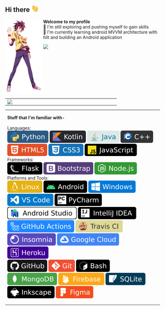 <h2> Hi there <img width="25px" src="https://raw.githubusercontent.com/sainAk/sainAk/master/assets/wave.gif"></h2>

<img height="245px" align="left" src="https://raw.githubusercontent.com/sainAk/sainAk/master/assets/sora.png">

<b>Welcome to my profile</b><br />
🔭 I'm still exploring and pushing myself to gain skills<br />
🌱 I'm currently learning android MVVM architecture with hilt and building an Android application <br />

<a href="https://github.com/sainAk">
    <img height="160px" src="https://github-readme-stats.vercel.app/api?username=sainAk&count_private=true&theme=onedark&show_icons=true&include_all_commits=true&line_height=20"> <br />
</a> <br />

<table align="right">
<tbody>
<tr>
<td>
<img align="right" width="350px" src="https://github-readme-stats.vercel.app/api/top-langs/?username=sainak&hide=html&theme=onedark">
</td>
</tr>
</tbody>
</table>

<table>
<tbody>
<tr>
<td>

<b>Stuff that I'm familiar with- </b><br />
<br />
Languages: <br />
<img src="https://raw.githubusercontent.com/sainAk/sainAk/master/assets/badges/python.svg">
<img src="https://raw.githubusercontent.com/sainAk/sainAk/master/assets/badges/kotlin.svg">
<img src="https://raw.githubusercontent.com/sainAk/sainAk/master/assets/badges/java.svg">
<img src="https://raw.githubusercontent.com/sainAk/sainAk/master/assets/badges/cplusplus.svg"><br />
<img src="https://raw.githubusercontent.com/sainAk/sainAk/master/assets/badges/html5.svg">
<img src="https://raw.githubusercontent.com/sainAk/sainAk/master/assets/badges/css3.svg">
<img src="https://raw.githubusercontent.com/sainAk/sainAk/master/assets/badges/javascript.svg"><br />
Frameworks: <br />
<img src="https://raw.githubusercontent.com/sainAk/sainAk/master/assets/badges/flask.svg">
<img src="https://raw.githubusercontent.com/sainAk/sainAk/master/assets/badges/bootstrap.svg">
<img src="https://raw.githubusercontent.com/sainAk/sainAk/master/assets/badges/node-js.svg"><br />
Platforms and Tools: <br />
<img src="https://raw.githubusercontent.com/sainAk/sainAk/master/assets/badges/linux.svg">
<img src="https://raw.githubusercontent.com/sainAk/sainAk/master/assets/badges/android.svg">
<img src="https://raw.githubusercontent.com/sainAk/sainAk/master/assets/badges/windows.svg"><br />
<img src="https://raw.githubusercontent.com/sainAk/sainAk/master/assets/badges/visualstudiocode.svg">
<img src="https://raw.githubusercontent.com/sainAk/sainAk/master/assets/badges/pycharm.svg"><br />
<img src="https://raw.githubusercontent.com/sainAk/sainAk/master/assets/badges/androidstudio.svg">
<img src="https://raw.githubusercontent.com/sainAk/sainAk/master/assets/badges/intellijidea.svg"><br />
<img src="https://raw.githubusercontent.com/sainAk/sainAk/master/assets/badges/githubactions.svg">
<img src="https://raw.githubusercontent.com/sainAk/sainAk/master/assets/badges/travisci.svg"><br />
<img src="https://raw.githubusercontent.com/sainAk/sainAk/master/assets/badges/insomnia.svg">
<img src="https://raw.githubusercontent.com/sainAk/sainAk/master/assets/badges/googlecloud.svg">
<img src="https://raw.githubusercontent.com/sainAk/sainAk/master/assets/badges/heroku.svg"><br />
<img src="https://raw.githubusercontent.com/sainAk/sainAk/master/assets/badges/github.svg">
<img src="https://raw.githubusercontent.com/sainAk/sainAk/master/assets/badges/git.svg">
<img src="https://raw.githubusercontent.com/sainAk/sainAk/master/assets/badges/bash.svg"><br />
<img src="https://raw.githubusercontent.com/sainAk/sainAk/master/assets/badges/mongodb.svg">
<img src="https://raw.githubusercontent.com/sainAk/sainAk/master/assets/badges/firebase.svg">
<img src="https://raw.githubusercontent.com/sainAk/sainAk/master/assets/badges/sqlite.svg"><br />
<img src="https://raw.githubusercontent.com/sainAk/sainAk/master/assets/badges/inkscape.svg">
<img src="https://raw.githubusercontent.com/sainAk/sainAk/master/assets/badges/figma.svg"><br />
</td>
</tr>
</tbody>
</table>
